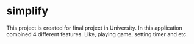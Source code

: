 # simplify
This project is created for final project in University. In this application combined 4 different features. Like, playing game, setting timer and etc.
